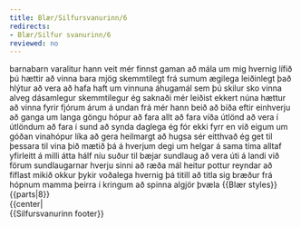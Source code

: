 ```yaml
---
title: Blær/Silfursvanurinn/6
redirects:
- Blær/Silfur svanurinn/6
reviewed: no
---
```

<vocabulary>
barnabarn
varalitur
hann veit
mér finnst gaman
að mála
um mig
hvernig
lífið
þú hættir
að vinna
bara
mjög
skemmtilegt
frá sumum
ægilega
leiðinlegt
það hlýtur að vera
að hafa haft
um vinnuna
áhugamál
sem
þú skilur
sko
vinna
alveg
dásamlegur
skemmtilegur
ég saknaði
mér leiðist
ekkert
núna
hættur
að vinna
fyrir fjórum árum
á undan
frá mér
hann beið
að bíða eftir einhverju
að ganga
um langa göngu
hópur
að fara
allt
að fara víða
útlönd
að vera í útlöndum
að fara í sund
að synda
daglega
ég fór
ekki fyrr en
við eigum
um góðan
vinahópur
líka
að gera heilmargt
að hugsa sér eitthvað
ég get
til þessara
til vina
þið mætið
þá
á hverjum degi
um helgar
á sama tíma
alltaf
yfirleitt
á milli
átta
hálf níu
suður
til bæjar
sundlaug
að vera úti á landi
við förum
sundlaugarnar
hverju sinni
að ræða
mál
heitur pottur
reyndar
að fíflast
mikið
okkur þykir
voðalega
hvernig þá
titill
að titla sig
bræður
frá hópnum
mamma þeirra
í kringum
að spinna
algjör
þvæla
</vocabulary>
{{Blær styles}}
{{parts|8}}
<div class="book" data-translate=true data-audio-file="Silfur_svanurinn_06-6.mp3">
{{center|<Audio src="Silfur_svanurinn_06-6.mp3"/>}}

<div class="blaer article">

<div class="article-entry">
  <div class="images-two-up">
    <div class="image-box image-box-half">
      <Image src="Blær_–_Silfur_svanurinn_58842.jpeg"/>
    </div>
    <div class="image-box image-box-half">
      <Image src="Blær_–_Silfur_svanurinn_13555.jpeg"/>
    </div>
  </div>

  <div class="text">
    <div class="p"><strong data-translate=no data-no-audio=true>Sigga:</strong><strong data-translate=no data-no-audio=true>&nbsp;</strong>Gígja, barnabarnið mitt, gaf mér þennan varalit, hún veit hvað mér finnst gaman að mála mig.<br></div>
    <div class="p">
      <strong data-translate=no data-no-audio=true>Birna:</strong> Hvernig er lífið eftir að þú hættir að vinna?</div>
    <div class="p">
      <strong data-translate=no data-no-audio=true>Sigga:</strong> Bara mjög skemmtilegt. Sumum finnst það ægilega leiðinlegt en það hljóta að vera þau sem hafa bara haft vinnuna sem áhugamál, skilurðu. Sko, mín vinna var alveg dásamleg, hún var skemmtileg. Ég saknaði hennar en leiðist ekkert
      núna. Yngvi var hættur að vinna fjórum árum á undan mér og beið bara eftir því að ég hætti. Við erum búin að vera í gönguhópi í 30 ár og fara um allt Ísland og víða í útlöndum. Svo erum við í sundi. Ég fór ekki að synda daglega fyrr en ég hætti
      að vinna. Þar eigum við góðan vinahóp líka. Við erum búin að gera heilmargt saman og ég get ekki hugsað mér að vera án þessara vina.</div>
    <div class="p"><strong data-translate=no data-no-audio=true>Birna:</strong> Og mætið þið þá í sund á hverjum degi?&nbsp;</div>
    <div class="p"><strong data-translate=no data-no-audio=true>Sigga:</strong> Já já, við mætum á hverjum degi og um helgar líka.</div>
    <div class="p"><strong data-translate=no data-no-audio=true>Birna:</strong> Alltaf á sama tíma?</div>
    <div class="p"><strong data-translate=no data-no-audio=true>Sigga:</strong> Já yfirleitt alltaf milli átta og hálf níu.</div>
    <div class="p"><strong data-translate=no data-no-audio=true>Birna:</strong> Í Suðurbæjarlaug?</div>
    <div class="p"><strong data-translate=no data-no-audio=true>Sigga:</strong> Já og í allar laugar. Ef við erum úti á landi förum við í laugarnar þar. Bara þar sem við erum hverju sinni.</div>
    <div class="p"><strong data-translate=no data-no-audio=true>Birna:</strong> Er þá verið að ræða heimsmálin í pottinum?&nbsp;</div>
    <div class="p"><strong data-translate=no data-no-audio=true>Sigga:</strong> Já já við reyndar fíflumst mikið sem okkur þykir voðalega skemmtilegt.</div>
    <div class="p"><strong data-translate=no data-no-audio=true>Birna:</strong> Hvernig þá?&nbsp;</div>
    <div class="p"><strong data-translate=no data-no-audio=true>Sigga:</strong> Þeir eru nú þrír þarna sem titla sig Bakkabræður og svo er ein í hópnum mamma þeirra, í kringum þetta spinnst algjör þvæla.&nbsp;</div>
  </div>

</div>

</div>

</div>
{{Silfursvanurinn footer}}
